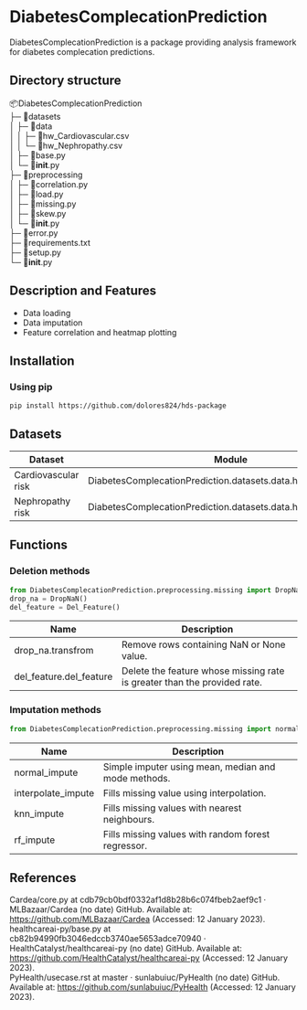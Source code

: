 # DiabetesComplecationPrediction
DiabetesComplecationPrediction is a package providing analysis framework for diabetes complecation predictions.
## Directory structure
📦DiabetesComplecationPrediction   
 ├─ 📂datasets   
 │ ├─ 📂data   
 │ │ ├─ 📜hw_Cardiovascular.csv   
 │ │ └─ 📜hw_Nephropathy.csv   
 │ ├─ 📜base.py   
 │ └─ 📜__init__.py   
 ├─ 📂preprocessing   
 │ ├─ 📜correlation.py   
 │ ├─ 📜load.py   
 │ ├─ 📜missing.py   
 │ ├─ 📜skew.py   
 │ └─ 📜__init__.py   
 ├─ 📜error.py   
 ├─ 📜requirements.txt   
 ├─ 📜setup.py   
 └─ 📜__init__.py   

## Description and Features
- Data loading
- Data imputation
- Feature correlation and heatmap plotting
## Installation
### Using pip
`pip install https://github.com/dolores824/hds-package`
## Datasets
| Dataset             | Module                                                         |
| ------------------- | -------------------------------------------------------------- |
| Cardiovascular risk | DiabetesComplecationPrediction.datasets.data.hw_Cardiovascular |
| Nephropathy risk    | DiabetesComplecationPrediction.datasets.data.hw_Nephropathy    | 
## Functions
### Deletion methods
```python
from DiabetesComplecationPrediction.preprocessing.missing import DropNaN, Del_Feature
drop_na = DropNaN()
del_feature = Del_Feature()
```
| Name                    | Description                                                              |
| ----------------------- | ------------------------------------------------------------------------ |
| drop_na.transfrom       | Remove rows containing NaN or None value.                                |
| del_feature.del_feature | Delete the feature whose missing rate is greater than the provided rate. | 
### Imputation methods
```python
from DiabetesComplecationPrediction.preprocessing.missing import normalnormal_impute, interpolate_impute, knn_impute, rf_impute
```
| Name               | Description                                         |
| ------------------ | --------------------------------------------------- |
| normal_impute      | Simple imputer using mean, median and mode methods. |
| interpolate_impute | Fills missing value using interpolation.            |
| knn_impute         | Fills missing values with nearest neighbours.       |
| rf_impute          | Fills missing values with random forest regressor.  |
## References
Cardea/core.py at cdb79cb0bdf0332af1d8b28b6c074fbeb2aef9c1 · MLBazaar/Cardea (no date) GitHub. Available at: https://github.com/MLBazaar/Cardea (Accessed: 12 January 2023).   
healthcareai-py/base.py at cb82b94990fb3046edccb3740ae5653adce70940 · HealthCatalyst/healthcareai-py (no date) GitHub. Available at: https://github.com/HealthCatalyst/healthcareai-py (Accessed: 12 January 2023).   
PyHealth/usecase.rst at master · sunlabuiuc/PyHealth (no date) GitHub. Available at: https://github.com/sunlabuiuc/PyHealth (Accessed: 12 January 2023).   
